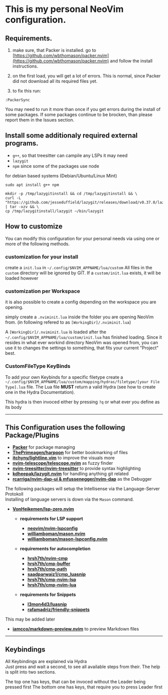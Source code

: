 # This is my personal NeoVim configuration.


## Requirements.
1. make sure, that Packer is installed. go to [https://github.com/wbthomason/packer.nvim](https://github.com/wbthomason/packer.nvim) and follow the install instructions.

2. on the first load, you will get a lot of errors. This is normal, since Packer did not download all its required files yet.

3. to fix this run: 
```vim
:PackerSync
```
You may need to run it more than once if you get errors during the install of some packages.
If some packages continue to be brocken, than please report them in the Issues section.


## Install some additionaly required external programs.
- `g++`,  so that treesitter can campile any LSPs it may need
- `lazygit`
- `npm` since some of the packages use node

for debian based systems (Debian/Ubuntu/Linux Mint)
```shell
sudo apt install g++ npm

mkdir -p /tmp/lazygitinstall && cd /tmp/lazygitinstall && \
curl -L "https://github.com/jesseduffield/lazygit/releases/download/v0.37.0/lazygit_0.37.0_Linux_x86_64.tar.gz" | tar -xzv && \
cp /tmp/lazygitinstall/lazygit ~/bin/lazygit
```

## How to customize
You can modify this configuration for your personal needs via using one or more of the 
following methods.

### customization for your install 
create a `init.lua` in `~/.config/$NVIM_APPNAME/lua/custom` 
All files in the `custom` directory will be ignored by GIT.
If a `custom/init.lua` exists, it will be loaded however

### customization per Workspace
it is also possible to create a config depending on the workspace you are opening.

simply create a `.nviminit.lua` inside the folder you are opening NeoVim from.
(in following refered to as `[WorkingDir]/.nviminit.lua`)


A `[WorkingDir]/.nviminit.lua` is loaded after the `~/.config/$NVIM_APPNAME/lua/custom/init.lua` has finished
loading. Since it resides in what ever workind directory NeoVim was opened from,
you can use it to changes the settings to something, that fits your current "Project" best.

### CustomFileType KeyBinds 
To add your own Keybinds for a specific filetype
create a `~/.config/$NVIM_APPNAME/lua/custom/mapping/hydras/filetype/[your File Type].lua` file.
The Lua file **MUST** return a valid Hydra (see how to create one in the Hydra Documentation).

This hydra is then invoced either by pressing `?q` or what ever you define as its body

---
## This Configuration uses the following Package/Plugins
- **[Packer](https://github.com/wbthomason/packer.nvim)** for package managing
- **[ThePrimeagen/harpoon](https://github.com/ThePrimeagen/harpoon)** for better bookmarking of files
- **[itchyny/lightline.vim](https://github.com/itchyny/lightline.vim)** to improve the visuals more 
- **[nvim-telescope/telescope.nvim](https://github.com/nvim-telescope/telescope.nvim)** as fuzzy finder
- **[nvim-treesitter/nvim-treesitter](https://github.com/nvim-treesitter/nvim-treesitter)** to provide syntax highlighting
- **[kdheepak/lazygit.nvim](https://github.com/kdheepak/lazygit.nvim)** for handling anything git related
- **[rcarriga/nvim-dap-ui & mfussenegger/nvim-dap](https://github.com/mfussenegger/nvim-dap)** as the Debugger

The following packages will setup the Intellisense via the Language-Server Protokoll  
Installing of language servers is down via the `Mason` command.

- **[VonHeikemen/lsp-zero.nvim](https://github.com/VonHeikemen/lsp-zero.nvim)**
    - **requirements for LSP support**
        - **[neovim/nvim-lspconfig](https://github.com/neovim/nvim-lspconfig)**
        - **[williamboman/mason.nvim](https://github.com/williamboman/mason.nvim)**
        - **[williamboman/mason-lspconfig.nvim](https://github.com/williamboman/mason-lspconfig.nvim)**

    - **requirements for autocompletion**
        - **[hrsh7th/nvim-cmp](https://github.com/hrsh7th/nvim-cmp)**
        - **[hrsh7th/cmp-buffer](https://github.com/hrsh7th/cmp-buffer)**
        - **[hrsh7th/cmp-path](https://github.com/hrsh7th/cmp-path)**
        - **[saadparwaiz1/cmp_luasnip](https://github.com/saadparwaiz1/cmp_luasnip)**
        - **[hrsh7th/cmp-nvim-lsp](https://github.com/hrsh7th/cmp-nvim-lsp)**
        - **[hrsh7th/cmp-nvim-lua](https://github.com/hrsh7th/cmp-nvim-lua)**

    - **requirements for Snippets**
        - **[l3mon4d3/luasnip](https://github.com/l3mon4d3/luasnip)**
        - **[rafamadriz/friendly-snippets](https://github.com/rafamadriz/friendly-snippets)**


This may be added later
- **[iamcco/markdown-preview.nvim](https://github.com/iamcco/markdown-preview.nvim)** to preview Markdown files
---
## Keybindings

All Keybindings are explained via Hydra  
Just press <Space> and wait a second, to see all available steps from their.
The help is split into two sections.

The top one has keys, that can be invoced without the  Leader being pressed first
The bottom one has keys, that require you to press Leader first
